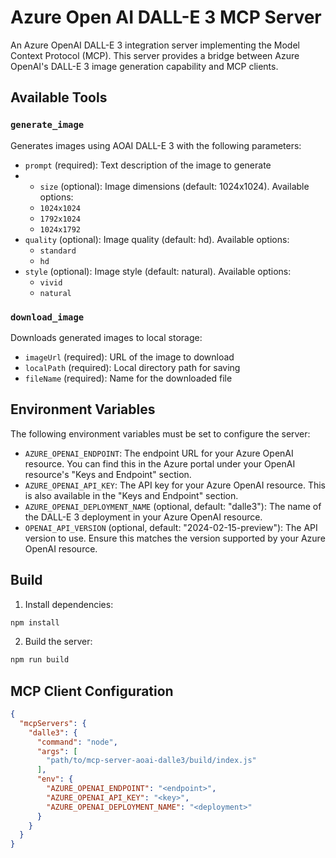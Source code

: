 # Azure Open AI DALL-E 3 MCP Server

An Azure OpenAI DALL-E 3 integration server implementing the Model Context Protocol (MCP). This server provides a bridge between Azure OpenAI's DALL-E 3 image generation capability and MCP clients.

## Available Tools

### `generate_image`
Generates images using AOAI DALL-E 3 with the following parameters:
- `prompt` (required): Text description of the image to generate
- - `size` (optional): Image dimensions (default: 1024x1024). Available options:
  - `1024x1024`
  - `1792x1024`
  - `1024x1792`
- `quality` (optional): Image quality (default: hd). Available options:
  - `standard`
  - `hd`
- `style` (optional): Image style (default: natural). Available options:
  - `vivid`
  - `natural`

### `download_image`
Downloads generated images to local storage:
- `imageUrl` (required): URL of the image to download
- `localPath` (required): Local directory path for saving
- `fileName` (required): Name for the downloaded file

## Environment Variables

The following environment variables must be set to configure the server:

- `AZURE_OPENAI_ENDPOINT`: The endpoint URL for your Azure OpenAI resource. You can find this in the Azure portal under your OpenAI resource's "Keys and Endpoint" section.
- `AZURE_OPENAI_API_KEY`: The API key for your Azure OpenAI resource. This is also available in the "Keys and Endpoint" section.
- `AZURE_OPENAI_DEPLOYMENT_NAME` (optional, default: "dalle3"): The name of the DALL-E 3 deployment in your Azure OpenAI resource.
- `OPENAI_API_VERSION` (optional, default: "2024-02-15-preview"): The API version to use. Ensure this matches the version supported by your Azure OpenAI resource.

## Build

1. Install dependencies:
```bash
npm install
```

2. Build the server:
```bash
npm run build
```

## MCP Client Configuration

```json
{
  "mcpServers": {
    "dalle3": {
      "command": "node",
      "args": [
        "path/to/mcp-server-aoai-dalle3/build/index.js"
      ],
      "env": {
        "AZURE_OPENAI_ENDPOINT": "<endpoint>",
        "AZURE_OPENAI_API_KEY": "<key>",
        "AZURE_OPENAI_DEPLOYMENT_NAME": "<deployment>"
      }
    }
  }
}
```

